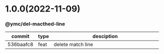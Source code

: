 <a name="1.0.0"></a>
# 1.0.0(2022-11-09)
### @ymc/del-macthed-line
<table><thead><tr><th>commit</th><th>type</th><th style="width:80%">desciption</th></tr></thead><tbody><tr><td><a title="feat(core): delete match line&#10;&#10;export class as default&#10;&#10;generated by ymc@robot" hrel="https://github.com/ymc-github/js-idea/commit/f536baafc845e9b8f0fd782c0fcb6229a9fec356"> 536baafc8 </a></td>
<td>feat</td>
<td>delete match line</td></tr></tbody></table>